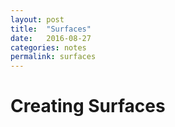 ```yaml
---
layout: post
title:  "Surfaces"
date:   2016-08-27
categories: notes
permalink: surfaces
---
```



# Creating Surfaces